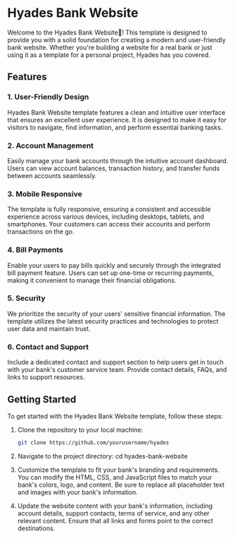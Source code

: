 # Hyades Bank Website

Welcome to the Hyades Bank Website🏦! This template is designed to provide you with a solid foundation for creating a modern and user-friendly bank website. Whether you're building a website for a real bank or just using it as a template for a personal project, Hyades has you covered.

## Features

### 1. User-Friendly Design

Hyades Bank Website template features a clean and intuitive user interface that ensures an excellent user experience. It is designed to make it easy for visitors to navigate, find information, and perform essential banking tasks.

### 2. Account Management

Easily manage your bank accounts through the intuitive account dashboard. Users can view account balances, transaction history, and transfer funds between accounts seamlessly.

### 3. Mobile Responsive

The template is fully responsive, ensuring a consistent and accessible experience across various devices, including desktops, tablets, and smartphones. Your customers can access their accounts and perform transactions on the go.

### 4. Bill Payments

Enable your users to pay bills quickly and securely through the integrated bill payment feature. Users can set up one-time or recurring payments, making it convenient to manage their financial obligations.

### 5. Security

We prioritize the security of your users' sensitive financial information. The template utilizes the latest security practices and technologies to protect user data and maintain trust.

### 6. Contact and Support

Include a dedicated contact and support section to help users get in touch with your bank's customer service team. Provide contact details, FAQs, and links to support resources.

## Getting Started

To get started with the Hyades Bank Website template, follow these steps:

1. Clone the repository to your local machine:

   ```bash
   git clone https://github.com/yourusername/hyades

2. Navigate to the project directory:
   cd hyades-bank-website

3. Customize the template to fit your bank's branding and requirements. You can modify the HTML, CSS, and JavaScript files to match your bank's colors, logo, and content. Be sure to replace all placeholder text and images with your bank's information.

4. Update the website content with your bank's information, including account details, support contacts, terms of service, and any other relevant content. Ensure that all links and forms point to the correct destinations.
